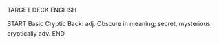 TARGET DECK
ENGLISH

START
Basic
Cryptic
Back: adj. Obscure in meaning; secret, mysterious.  cryptically adv.
END

